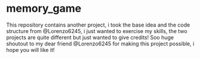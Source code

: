 # memory_game
This repository contains another project, i took the base idea and the code structure from @Lorenzo6245, i just wanted to exercise my skills, the two projects are quite different but just wanted to give credits! Soo huge shoutout to my dear friend @Lorenzo6245 for making this project possible, i hope you will like it!
